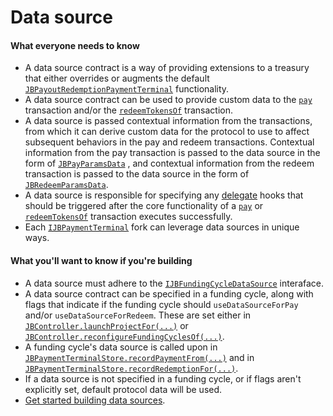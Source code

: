 # Data source

#### What everyone needs to know

* A data source contract is a way of providing extensions to a treasury that either overrides or augments the default [`JBPayoutRedemptionPaymentTerminal`](../../api/contracts/or-abstract/jbpayoutredemptionpaymentterminal/) functionality.
* A data source contract can be used to provide custom data to the [`pay`](../../api/contracts/or-abstract/jbpayoutredemptionpaymentterminal/write/pay.md) transaction and/or the [`redeemTokensOf`](../../api/contracts/or-abstract/jbpayoutredemptionpaymentterminal/write/redeemtokensof.md) transaction.
* A data source is passed contextual information from the transactions, from which it can derive custom data for the protocol to use to affect subsequent behaviors in the pay and redeem transactions. Contextual information from the pay transaction is passed to the data source in the form of [`JBPayParamsData`](../../api/data-structures/jbpayparamsdata.md) , and contextual information from the redeem transaction is passed to the data source in the form of [`JBRedeemParamsData`](../../api/data-structures/jbredeemparamsdata.md).
* A data source is responsible for specifying any [delegate](delegate.md) hooks that should be triggered after the core functionality of a [`pay`](../../api/contracts/or-abstract/jbpayoutredemptionpaymentterminal/write/pay.md) or [`redeemTokensOf`](../../api/contracts/or-abstract/jbpayoutredemptionpaymentterminal/write/redeemtokensof.md) transaction executes successfully.
* Each [`IJBPaymentTerminal`](../../api/interfaces/ijbpaymentterminal.md) fork can leverage data sources in unique ways.

#### What you'll want to know if you're building

* A data source must adhere to the [`IJBFundingCycleDataSource`](../../api/interfaces/ijbfundingcycledatasource.md) interaface.
* A data source contract can be specified in a funding cycle, along with flags that indicate if the funding cycle should `useDataSourceForPay` and/or `useDataSourceForRedeem`. These are set either in [`JBController.launchProjectFor(...)`](../../api/contracts/or-controllers/jbcontroller/write/launchprojectfor.md) or [`JBController.reconfigureFundingCyclesOf(...)`](../../api/contracts/or-controllers/jbcontroller/write/reconfigurefundingcyclesof.md).
* A funding cycle's data source is called upon in [`JBPaymentTerminalStore.recordPaymentFrom(...)`](../../api/contracts/jbpaymentterminalstore/write/recordpaymentfrom.md) and in [`JBPaymentTerminalStore.recordRedemptionFor(...)`](../../api/contracts/jbpaymentterminalstore/write/recordredemptionfor.md).
* If a data source is not specified in a funding cycle, or if flags aren't explicitly set, default protocol data will be used.
* [Get started building data sources](../../build/treasury-extensions/data-source.md).
